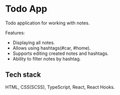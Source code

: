 # Todo App

Todo application for working with notes.

Features:
- Displaying all notes.
- Allows using hashtags(#car, #home).
- Supports editing created notes and hashtags.
- Ability to filter notes by hashtag.

## Tech stack

HTML, CSS(SCSS), TypeScript, React, React Hooks.
